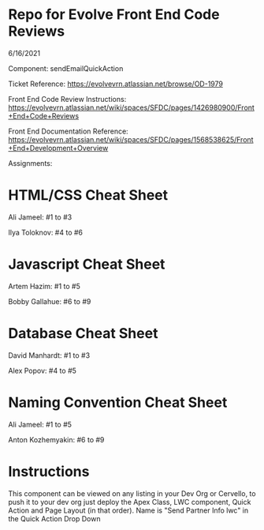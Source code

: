 # Repo for Evolve Front End Code Reviews
6/16/2021

Component: sendEmailQuickAction

Ticket Reference: https://evolvevrn.atlassian.net/browse/OD-1979

Front End Code Review Instructions: https://evolvevrn.atlassian.net/wiki/spaces/SFDC/pages/1426980900/Front+End+Code+Reviews

Front End Documentation Reference: https://evolvevrn.atlassian.net/wiki/spaces/SFDC/pages/1568538625/Front+End+Development+Overview

Assignments:
# HTML/CSS Cheat Sheet
Ali Jameel: #1 to #3

Ilya Toloknov: #4 to #6

# Javascript Cheat Sheet

Artem Hazim: #1 to #5

Bobby Gallahue: #6 to #9

# Database Cheat Sheet

David Manhardt: #1 to #3

Alex Popov: #4 to #5

# Naming Convention Cheat Sheet

Ali Jameel: #1 to #5

Anton Kozhemyakin: #6 to #9


# Instructions
This component can be viewed on any listing in your Dev Org or Cervello, to push it to your dev org just deploy the Apex Class, LWC component, Quick Action and Page Layout (in that order). Name is "Send Partner Info lwc" in the Quick Action Drop Down

